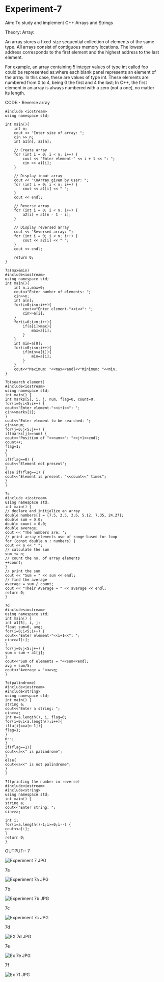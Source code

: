 # Experiment-7
Aim: To study and implement C++ Arrays and Strings

Theory:
Array:

An array stores a fixed-size sequential collection of elements of the same type. All arrays
consist of contiguous memory locations. The lowest address corresponds to the first
element and the highest address to the last element.

For example, an array containing 5 integer values of type int called foo could be
represented as:where each blank panel represents an element of the array. In this case, these are values of
type int. These elements are numbered from 0 to 4, being 0 the first and 4 the last; In
C++, the first element in an array is always numbered with a zero (not a one), no matter
its length.

CODE:-
Reverse array
```
#include <iostream>
using namespace std;

int main(){
    int n;
    cout << "Enter size of array: ";
    cin >> n;
    int a1[n], a2[n];

    // Create array
    for (int i = 0; i < n; i++) {
        cout << "Enter element-" << i + 1 << ": ";
        cin >> a1[i];
    }

    // Display input array
    cout << "\nArray given by user: ";
    for (int i = 0; i < n; i++) {
        cout << a1[i] << " ";
    }
    cout << endl;

    // Reverse array
    for (int i = 0; i < n; i++) {
        a2[i] = a1[n - 1 - i];
    }

    // Display reversed array
    cout << "Reversed array: ";
    for (int i = 0; i < n; i++) {
        cout << a2[i] << " ";
    }
    cout << endl;

    return 0;
}
```
```
7a(max&min)
#include<iostream>
using namespace std;
int main(){
    int n,i,max=0;
    cout<<"Enter number of elements: ";
    cin>>n;
    int a[n];
    for(i=0;i<n;i++){
        cout<<"Enter element-"<<i<<": ";
        cin>>a[i];
    }
    for(i=0;i<n;i++){
        if(a[i]>max){
            max=a[i];
        }
    }
    int min=a[0];
    for(i=0;i<n;i++){
        if(min>a[i]){
            min=a[i];
        }
    }
    cout<<"Maximum: "<<max<<endl<<"Minimum: "<<min;
}
```
```
7b(search element)
#include<iostream>
using namespace std;
int main() {
int marks[5], i, j, num, flag=0, count=0;
for(i=0;i<5;i++) {
cout<<"Enter element-"<<i+1<<": ";
cin>>marks[i];
}
cout<<"Enter element to be searched: ";
cin>>num;
for(j=0;j<5;j++) {
if(marks[j]==num) {
cout<<"Position of "<<num<<": "<<j+1<<endl;
count++;
flag=1;
}
}
if(flag==0) {
cout<<"Element not present";
}
else if(flag==1) {
cout<<"Element is present: "<<count<<" times";
}
}
```
```
7c
#include <iostream>
using namespace std;
int main() {
// declare and initialize an array
double numbers[] = {7.5, 2.5, 3.6, 5.12, 7.35, 24.27};
double sum = 0.0;
double count = 0.0;
double average;
cout << "The numbers are: ";
// print array elements use of range-based for loop
for (const double n : numbers) {
cout << n << " ";
// calculate the sum
sum += n;
// count the no. of array elements
++count;
}
// print the sum
cout << "Sum = " << sum << endl;
// find the average
average = sum / count;
cout << "Their Average = " << average << endl;
return 0;
}
```
```
7d
#include<iostream>
using namespace std;
int main() {
int a1[5], i, j;
float sum=0, avg;
for(i=0;i<5;i++) {
cout<<"Enter element-"<<i+1<<": ";
cin>>a1[i];
}
for(j=0;j<5;j++) {
sum = sum + a1[j];
}
cout<<"Sum of elements = "<<sum<<endl;
avg = sum/5;
cout<<"Average = "<<avg;
}
```
```
7e(palindrome)
#include<iostream>
#include<string>
using namespace std;
int main() {
string a;
cout<<"Enter a string: ";
cin>>a;
int n=a.length(), i, flag=0;
for(i=0;i<a.length();i++){
if(a[i]==a[n-1]){
flag=1;
}
n--;
}
if(flag==1){
cout<<a<<" is palindrome";
}
else{
cout<<a<<" is not palindrome";
}
}
```
```
7f(printing the number in reverse)
#include<iostream>
#include<string>
using namespace std;
int main() {
string a;
cout<<"Enter string: ";
cin>>a;

int i;
for(i=a.length()-1;i>=0;i--) {
cout<<a[i];
}
return 0;
}
```
OUTPUT:- 
7

![Experiment 7 JPG](https://github.com/user-attachments/assets/9426db29-1aa7-4779-adac-b9ddcaa36e7e)

7a

![Experiment 7a JPG](https://github.com/user-attachments/assets/15c0517b-bb7b-479d-adf0-a010bd810750)

7b

![Experiment 7b JPG](https://github.com/user-attachments/assets/5b8ac269-65af-4b61-8814-f7c1a3944415)

7c

![Experiment 7c JPG](https://github.com/user-attachments/assets/5ae306b8-1e26-4c8f-8a4d-8a2cb738cd9f)

7d

![EX 7d JPG](https://github.com/user-attachments/assets/1a42875b-2f24-48f5-8f53-c2cc0045cac3)

7e

![Ex 7e JPG](https://github.com/user-attachments/assets/cef14aae-dda4-4728-8310-c40c7faa2644)

7f

![Ex 7f JPG](https://github.com/user-attachments/assets/df9dff56-b55e-472a-abf3-b222ccec371a)









